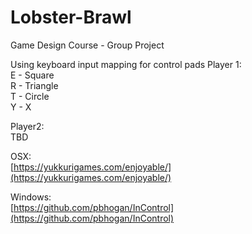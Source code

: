 # Lobster-Brawl
Game Design Course - Group Project

Using keyboard input mapping for control pads
Player 1:  
E - Square  
R - Triangle  
T - Circle  
Y - X  

Player2:  
TBD

OSX:  
[https://yukkurigames.com/enjoyable/](https://yukkurigames.com/enjoyable/)

Windows:  
[https://github.com/pbhogan/InControl](https://github.com/pbhogan/InControl)

